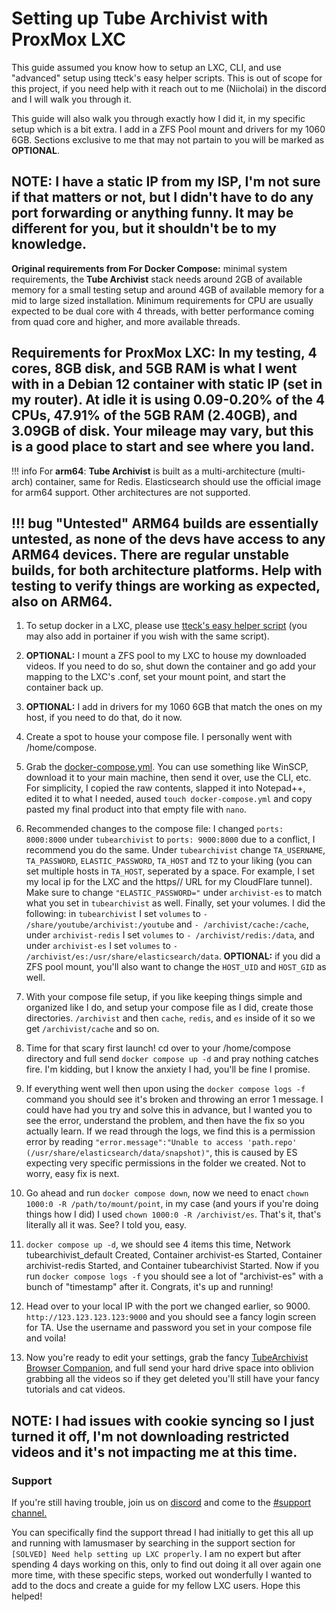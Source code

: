 # Setting up Tube Archivist with ProxMox LXC

This guide assumed you know how to setup an LXC, CLI, and use "advanced" setup using tteck's easy helper scripts. This is out of scope for this project, if you need help with it reach out to me (Niicholai) in the discord and I will walk you through it.

This guide will also walk you through exactly how I did it, in my specific setup which is a bit extra. I add in a ZFS Pool mount and drivers for my 1060 6GB. Sections exclusive to me that may not partain to you will be marked as **OPTIONAL**.

**NOTE:** I have a static IP from my ISP, I'm not sure if that matters or not, but I didn't have to do any port forwarding or anything funny. It may be different for you, but it shouldn't be to my knowledge.
---

**Original requirements from For Docker Compose:** minimal system requirements, the **Tube Archivist** stack needs around 2GB of available memory for a small testing setup and around 4GB of available memory for a mid to large sized installation. Minimum requirements for CPU are usually expected to be dual core with 4 threads, with better performance coming from quad core and higher, and more available threads.

**Requirements for ProxMox LXC:** In my testing, 4 cores, 8GB disk, and 5GB RAM is what I went with in a Debian 12 container with static IP (set in my router). At idle it is using 0.09-0.20% of the 4 CPUs, 47.91% of the 5GB RAM (2.40GB), and 3.09GB of disk. Your mileage may vary, but this is a good place to start and see where you land.
---

!!! info
    For **arm64**: **Tube Archivist** is built as a multi-architecture (multi-arch) container, same for Redis. Elasticsearch should use the official image for arm64 support. Other architectures are not supported.

!!! bug "Untested"
    ARM64 builds are essentially untested, as none of the devs have access to any ARM64 devices. There are regular unstable builds, for both architecture platforms. Help with testing to verify things are working as expected, also on ARM64.
---

1. To setup docker in a LXC, please use [tteck's easy helper script](https://tteck.github.io/Proxmox/#docker-lxc) (you may also add in portainer if you wish with the same script).

2. **OPTIONAL:** I mount a ZFS pool to my LXC to house my downloaded videos. If you need to do so, shut down the container and go add your mapping to the LXC's .conf, set your mount point, and start the container back up.

3. **OPTIONAL:** I add in drivers for my 1060 6GB that match the ones on my host, if you need to do that, do it now.

4. Create a spot to house your compose file. I personally went with /home/compose.

5. Grab the [docker-compose.yml](https://github.com/tubearchivist/tubearchivist/blob/master/docker-compose.yml). You can use something like WinSCP, download it to your main machine, then send it over, use the CLI, etc. For simplicity, I copied the raw contents, slapped it into Notepad++, edited it to what I needed, aused `touch docker-compose.yml` and copy pasted my final product into that empty file with `nano`.

6. Recommended changes to the compose file: I changed `ports: 8000:8000` under `tubearchivist` to `ports: 9000:8000` due to a conflict, I recommend you do the same. Under `tubearchivist` change `TA_USERNAME`, `TA_PASSWORD`, `ELASTIC_PASSWORD`, `TA_HOST` and `TZ` to your liking (you can set multiple hosts in `TA_HOST`, seperated by a space. For example, I set my local ip for the LXC and the https// URL for my CloudFlare tunnel). Make sure to change `"ELASTIC_PASSWORD="` under `archivist-es` to match what you set in `tubearchivist` as well. Finally, set your volumes. I did the following: in `tubearchivist` I set `volumes` to `- /share/youtube/archivist:/youtube` and `- /archivist/cache:/cache`, under `archivist-redis` I set `volumes` to `- /archivist/redis:/data`, and under `archivist-es` I set `volumes` to `- /archivist/es:/usr/share/elasticsearch/data`. **OPTIONAL:** if you did a ZFS pool mount, you'll also want to change the `HOST_UID` and `HOST_GID` as well.

7. With your compose file setup, if you like keeping things simple and organized like I do, and setup your compose file as I did, create those directories. `/archivist` and then `cache`, `redis`, and `es` inside of it so we get `/archivist/cache` and so on.

8. Time for that scary first launch! cd over to your /home/compose directory and full send `docker compose up -d` and pray nothing catches fire. I'm kidding, but I know the anxiety I had, you'll be fine I promise.

9. If everything went well then upon using the `docker compose logs -f` command you should see it's broken and throwing an error 1 message. I could have had you try and solve this in advance, but I wanted you to see the error, understand the problem, and then have the fix so you actually learn. If we read through the logs, we find this is a permission error by reading `"error.message":"Unable to access 'path.repo' (/usr/share/elasticsearch/data/snapshot)"`, this is caused by ES expecting very specific permissions in the folder we created. Not to worry, easy fix is next.

10. Go ahead and run `docker compose down`, now we need to enact `chown 1000:0 -R /path/to/mount/point`, in my case (and yours if you're doing things how I did) I used `chown 1000:0 -R /archivist/es`. That's it, that's literally all it was. See? I told you, easy.

11. `docker compose up -d`, we should see 4 items this time, Network tubearchivist_default Created, Container archivist-es Started, Container archivist-redis Started, and Container tubearchivist Started. Now if you run `docker compose logs -f` you should see a lot of "archivist-es" with a bunch of "timestamp" after it. Congrats, it's up and running!

12. Head over to your local IP with the port we changed earlier, so 9000. `http://123.123.123.123:9000` and you should see a fancy login screen for TA. Use the username and password you set in your compose file and voila!

13. Now you're ready to edit your settings, grab the fancy [TubeArchivist Browser Companion](https://github.com/tubearchivist/browser-extension), and full send your hard drive space into oblivion grabbing all the videos so if they get deleted you'll still have your fancy tutorials and cat videos.

**NOTE:** I had issues with cookie syncing so I just turned it off, I'm not downloading restricted videos and it's not impacting me at this time.
---

### Support

If you're still having trouble, join us on [discord](https://www.tubearchivist.com/discord) and come to the [#support channel.](https://discord.com/channels/920056098122248193/1006394050217246772)

You can specifically find the support thread I had initially to get this all up and running with lamusmaser by searching in the support section for `[SOLVED] Need help setting up LXC properly`. I am no expert but after spending 4 days working on this, only to find out doing it all over again one more time, with these specific steps, worked out wonderfully I wanted to add to the docs and create a guide for my fellow LXC users. Hope this helped!
